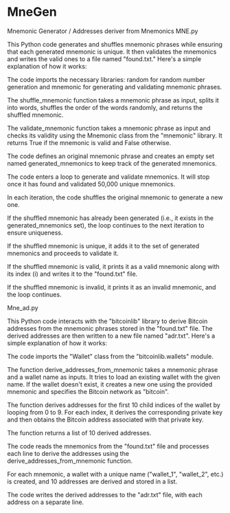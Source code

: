 # MneGen
Mnemonic Generator / Addresses deriver from Mnemonics
 MNE.py

 
This Python code generates and shuffles mnemonic phrases while ensuring that each generated mnemonic is unique. It then validates the mnemonics and writes the valid ones to a file named "found.txt." Here's a simple explanation of how it works:

The code imports the necessary libraries: random for random number generation and mnemonic for generating and validating mnemonic phrases.

The shuffle_mnemonic function takes a mnemonic phrase as input, splits it into words, shuffles the order of the words randomly, and returns the shuffled mnemonic.

The validate_mnemonic function takes a mnemonic phrase as input and checks its validity using the Mnemonic class from the "mnemonic" library. It returns True if the mnemonic is valid and False otherwise.

The code defines an original mnemonic phrase and creates an empty set named generated_mnemonics to keep track of the generated mnemonics.

The code enters a loop to generate and validate mnemonics. It will stop once it has found and validated 50,000 unique mnemonics.

In each iteration, the code shuffles the original mnemonic to generate a new one.

If the shuffled mnemonic has already been generated (i.e., it exists in the generated_mnemonics set), the loop continues to the next iteration to ensure uniqueness.

If the shuffled mnemonic is unique, it adds it to the set of generated mnemonics and proceeds to validate it.

If the shuffled mnemonic is valid, it prints it as a valid mnemonic along with its index (i) and writes it to the "found.txt" file.

If the shuffled mnemonic is invalid, it prints it as an invalid mnemonic, and the loop continues.

Mne_ad.py

This Python code interacts with the "bitcoinlib" library to derive Bitcoin addresses from the mnemonic phrases stored in the "found.txt" file. The derived addresses are then written to a new file named "adr.txt". Here's a simple explanation of how it works:

The code imports the "Wallet" class from the "bitcoinlib.wallets" module.

The function derive_addresses_from_mnemonic takes a mnemonic phrase and a wallet name as inputs. It tries to load an existing wallet with the given name. If the wallet doesn't exist, it creates a new one using the provided mnemonic and specifies the Bitcoin network as "bitcoin".

The function derives addresses for the first 10 child indices of the wallet by looping from 0 to 9. For each index, it derives the corresponding private key and then obtains the Bitcoin address associated with that private key.

The function returns a list of 10 derived addresses.

The code reads the mnemonics from the "found.txt" file and processes each line to derive the addresses using the derive_addresses_from_mnemonic function.

For each mnemonic, a wallet with a unique name ("wallet_1", "wallet_2", etc.) is created, and 10 addresses are derived and stored in a list.

The code writes the derived addresses to the "adr.txt" file, with each address on a separate line.








